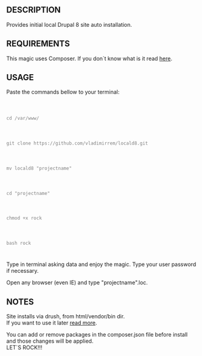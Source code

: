 <h2>DESCRIPTION</h2>
<p>Provides initial local Drupal 8 site auto installation.</p>

<h2>REQUIREMENTS</h2>
<p>This magic uses Composer. If you don`t know what is it read <a href="https://getcomposer.org/doc/00-intro.md">here</a>.</p>

<h2>USAGE</h2>
<p>Paste the commands bellow to your terminal:</p>
<code style="color: grey">
    <p>cd /var/www/</p>
    <p>git clone https://github.com/vladimirrem/locald8.git</p>
    <p>mv locald8 "projectname"</p>
    <p>cd "projectname"</p>
    <p>chmod +x rock</p>
    <p>bash rock</p>
</code>
<p>Type in terminal asking data and enjoy the magic. Type your user password if necessary.</p>
<p>Open any browser (even IE) and type "projectname".loc.</p>

<h2>NOTES</h2>
<p>
    Site installs via drush, from html/vendor/bin dir.<br>
    If you want to use it later <a href="http://docs.drush.org/en/master/install/">read more</a>.
</p>
<p>You can add or remove packages in the composer.json file before install and those changes will be applied.<br>
LET`S ROCK!!!</p>
